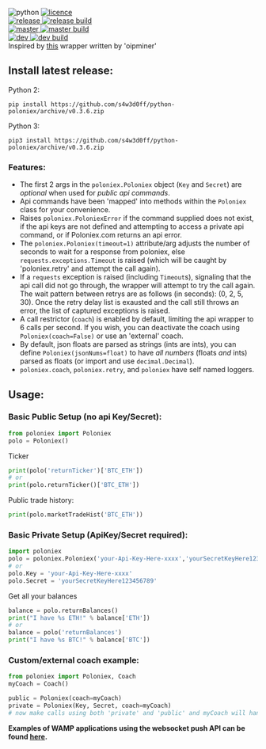 ![python](https://img.shields.io/badge/python-2.7%20%26%203-blue.svg) [![licence](https://img.shields.io/badge/licence-GPL%20v2-blue.svg)](https://github.com/s4w3d0ff/python-poloniex/blob/master/LICENSE)  
[![release](https://img.shields.io/github/release/s4w3d0ff/python-poloniex.svg) ![release build](https://travis-ci.org/s4w3d0ff/python-poloniex.svg?branch=v0.3.6)](https://github.com/s4w3d0ff/python-poloniex/releases)  
[![master](https://img.shields.io/badge/branch-master-blue.svg) ![master build](https://api.travis-ci.org/s4w3d0ff/python-poloniex.svg?branch=master)](https://github.com/s4w3d0ff/python-poloniex/tree/master)  
[![dev](https://img.shields.io/badge/branch-dev-blue.svg) ![dev build](https://api.travis-ci.org/s4w3d0ff/python-poloniex.svg?branch=dev)](https://github.com/s4w3d0ff/python-poloniex/tree/dev)  
Inspired by [this](http://pastebin.com/8fBVpjaj) wrapper written by 'oipminer'

## Install latest release:
Python 2:
```
pip install https://github.com/s4w3d0ff/python-poloniex/archive/v0.3.6.zip
```

Python 3:
```
pip3 install https://github.com/s4w3d0ff/python-poloniex/archive/v0.3.6.zip
```

### Features:
- The first 2 args in the `poloniex.Poloniex` object (`Key` and `Secret`) are _optional_ when used for _public api commands_.
- Api commands have been 'mapped' into methods within the `Poloniex` class for your convenience.
- Raises `poloniex.PoloniexError` if the command supplied does not exist, if the api keys are not defined and attempting to access a private api command, or if Poloniex.com returns an api error.
- The `poloniex.Poloniex(timeout=1)` attribute/arg adjusts the number of seconds to wait for a response from poloniex, else `requests.exceptions.Timeout` is raised (which will be caught by 'poloniex.retry' and attempt the call again).
- If a `requests` exception is raised (including `Timeout`s), signaling that the api call did not go through, the wrapper will attempt to try the call again. The wait pattern between retrys are as follows (in seconds): (0, 2, 5, 30). Once the retry delay list is exausted and the call still throws an error, the list of captured exceptions is raised.
- A call restrictor (`coach`) is enabled by default, limiting the api wrapper to 6 calls per second. If you wish, you can deactivate the coach using `Poloniex(coach=False)` or use an 'external' coach.
- By default, json floats are parsed as strings (ints are ints), you can define `Poloniex(jsonNums=float)` to have _all numbers_ (floats _and_ ints) parsed as floats (or import and use `decimal.Decimal`).
- `poloniex.coach`, `poloniex.retry`, and `poloniex` have self named loggers.

## Usage:
### Basic Public Setup (no api Key/Secret):
```python
from poloniex import Poloniex
polo = Poloniex()
```
Ticker
```python
print(polo('returnTicker')['BTC_ETH'])
# or
print(polo.returnTicker()['BTC_ETH'])
```
Public trade history:
```python
print(polo.marketTradeHist('BTC_ETH'))
```

### Basic Private Setup (ApiKey/Secret required):
```python
import poloniex
polo = poloniex.Poloniex('your-Api-Key-Here-xxxx','yourSecretKeyHere123456789')
# or
polo.Key = 'your-Api-Key-Here-xxxx'
polo.Secret = 'yourSecretKeyHere123456789'
```
Get all your balances
```python
balance = polo.returnBalances()
print("I have %s ETH!" % balance['ETH'])
# or
balance = polo('returnBalances')
print("I have %s BTC!" % balance['BTC'])
```
### Custom/external coach example:
```python
from poloniex import Poloniex, Coach
myCoach = Coach()

public = Poloniex(coach=myCoach)
private = Poloniex(Key, Secret, coach=myCoach)
# now make calls using both 'private' and 'public' and myCoach will handle both
```

**Examples of WAMP applications using the websocket push API can be found [here](https://github.com/s4w3d0ff/python-poloniex/tree/master/examples).**
